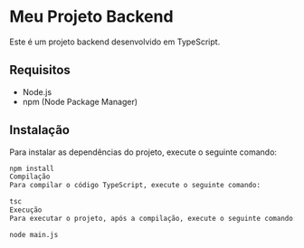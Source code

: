 # Meu Projeto Backend

Este é um projeto backend desenvolvido em TypeScript.

## Requisitos

- Node.js
- npm (Node Package Manager)

## Instalação

Para instalar as dependências do projeto, execute o seguinte comando:

```bash
npm install
Compilação
Para compilar o código TypeScript, execute o seguinte comando:

tsc
Execução
Para executar o projeto, após a compilação, execute o seguinte comando:

node main.js

